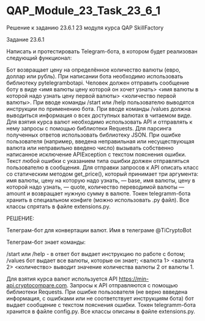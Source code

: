 # QAP_Module_23_Task_23_6_1
Решение к заданию 23.6.1 23 модуля курса QAP SkillFactory

Задание 23.6.1

Написать и протестировать Telegram-бота, в котором будет реализован следующий функционал:

Бот возвращает цену на определённое количество валюты (евро, доллар или рубль).
При написании бота необходимо использовать библиотеку pytelegrambotapi.
Человек должен отправить сообщение боту в виде <имя валюты цену которой он хочет узнать> <имя валюты в которой надо узнать цену первой валюты> <количество первой валюты>.
При вводе команды /start или /help пользователю выводятся инструкции по применению бота.
При вводе команды /values должна выводиться информация о всех доступных валютах в читаемом виде.
Для взятия курса валют необходимо использовать API и отправлять к нему запросы с помощью библиотеки Requests.
Для парсинга полученных ответов использовать библиотеку JSON.
При ошибке пользователя (например, введена неправильная или несуществующая валюта или неправильно введено число) вызывать собственно написанное исключение APIException с текстом пояснения ошибки.
Текст любой ошибки с указанием типа ошибки должен отправляться пользователю в сообщения.
Для отправки запросов к API описать класс со статическим методом get_price(), который принимает три аргумента: имя валюты, цену на которую надо узнать, — base, имя валюты, цену в которой надо узнать, — quote, количество переводимой валюты — amount и возвращает нужную сумму в валюте.
Токен telegramm-бота хранить в специальном конфиге (можно использовать .py файл).
Все классы спрятать в файле extensions.py.

РЕШЕНИЕ:

Телеграм-бот для конвертации валют. Имя в телеграме @TiCryptoBot

Телеграм-бот знает команды:

/start или /help - в ответ бот выдает инструкцию по работе с ботом;
/values бот выдает все валюты, которые он знает;
<валюта 1> <валюта 2> <количество> выводит значение количества валюты 2 от валюты 1.

Для взятия курса валют используется API https://min-api.cryptocompare.com. 
Запросы к API отправляются с помощью библиотеки Requests.
При ошибке пользователя (не верно ввведена информация, с ошибками или не соответствует инструкциям бота) бот выдает сообщение с текстом пояснения ошибки.
Токен telegramm-бота хранится в файле config.py.
Все классы описаны в файле extensions.py.
